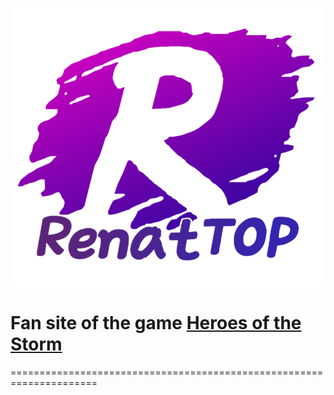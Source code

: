![](/image/logo.png)
# Fan site of the game [**Heroes of the Storm**](https://renattop.me)
=====================================================================
